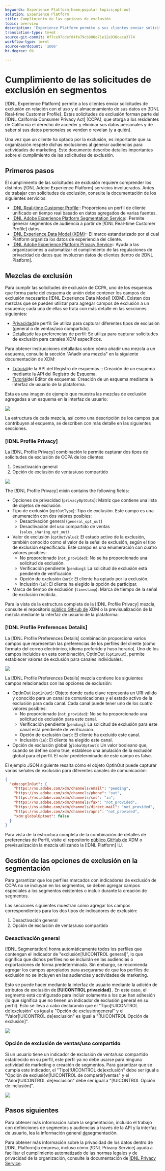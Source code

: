 ```yaml
---
keywords: Experience Platform;home;popular topics;opt-out
solution: Experience Platform
title: Cumplimiento de las opciones de exclusión
topic: overview
description: 'Experience Platform permite a sus clientes enviar solicitudes de exclusión con respecto al uso y el almacenamiento de sus datos dentro del Perfil del cliente en tiempo real]. Estas solicitudes de exclusión forman parte de la Ley de privacidad del consumidor de California (CCPA), que otorga a los residentes de California el derecho de acceder y eliminar sus datos personales y de saber si sus datos personales se venden o revelan (y a quién). '
translation-type: tm+mt
source-git-commit: 8f7ce97cdefd4fe79cb806e71e12e936caca3774
workflow-type: tm+mt
source-wordcount: '1006'
ht-degree: 0%

---
```



# Cumplimiento de las solicitudes de exclusión en segmentos

[!DNL Experience Platform] permite a los clientes enviar solicitudes de exclusión en relación con el uso y el almacenamiento de sus datos en [!DNL Real-time Customer Profile]. Estas solicitudes de exclusión forman parte del [!DNL California Consumer Privacy Act] (CCPA), que otorga a los residentes de California el derecho de acceder y eliminar sus datos personales y de saber si sus datos personales se venden o revelan (y a quién).

Una vez que un cliente ha optado por la exclusión, es importante que su organización respete dichas exclusiones al generar audiencias para actividades de marketing. Este documento describe detalles importantes sobre el cumplimiento de las solicitudes de exclusión.

## Primeros pasos

El cumplimiento de las solicitudes de exclusión requiere comprender los distintos [!DNL Adobe Experience Platform] servicios involucrados. Antes de trabajar con solicitudes de exclusión, consulte la documentación de los siguientes servicios:

- [!DNL Real-time Customer Profile](../profile/home.md):: Proporciona un perfil de cliente unificado en tiempo real basado en datos agregados de varias fuentes.
- [!DNL Adobe Experience Platform Segmentation Service](./home.md):: Permite generar segmentos de audiencia a partir de [!DNL Real-time Customer Profile] datos.
- [!DNL Experience Data Model (XDM)](../xdm/home.md):: El marco estandarizado por el cual Platform organiza los datos de experiencia del cliente.
- [!DNL Adobe Experience Platform Privacy Service](../privacy-service/home.md):: Ayuda a las organizaciones a automatizar el cumplimiento de las regulaciones de privacidad de datos que involucran datos de clientes dentro de [!DNL Platform].

## Mezclas de exclusión

Para cumplir las solicitudes de exclusión de CCPA, uno de los esquemas que forma parte del esquema de unión debe contener los campos de exclusión necesarios [!DNL Experience Data Model] (XDM). Existen dos mezclas que se pueden utilizar para agregar campos de exclusión a un esquema; cada una de ellas se trata con más detalle en las secciones siguientes:

- [Privacidad](#profile-privacy)de perfil: Se utiliza para capturar diferentes tipos de exclusión (general o de ventas/uso compartido).
- [Detalles](#profile-preferences-details)de las preferencias de perfil: Se utiliza para capturar solicitudes de exclusión para canales XDM específicos.

Para obtener instrucciones detalladas sobre cómo añadir una mezcla a un esquema, consulte la sección &quot;Añadir una mezcla&quot; en la siguiente documentación de XDM:
- [Tutorial](../xdm/api/getting-started.md)de la API del Registro de esquemas.:: Creación de un esquema mediante la API del Registro de Esquema.
- [Tutorial](../xdm/tutorials/create-schema-ui.md)del Editor de esquemas: Creación de un esquema mediante la interfaz de usuario de la plataforma.

Esta es una imagen de ejemplo que muestra las mezclas de exclusión agregadas a un esquema en la interfaz de usuario:

![](images/opt-outs/opt-out-mixins-user-interface.png)

La estructura de cada mezcla, así como una descripción de los campos que contribuyen al esquema, se describen con más detalle en las siguientes secciones.

### [!DNL Profile Privacy]

La [!DNL Profile Privacy] combinación le permite capturar dos tipos de solicitudes de exclusión de CCPA de los clientes:

1. Desactivación general
2. Opción de exclusión de ventas/uso compartido

![](images/opt-outs/profile-privacy.png)

The [!DNL Profile Privacy] mixin contains the following fields:

- Opciones de privacidad (`privacyOptOuts`): Matriz que contiene una lista de objetos de exclusión.
- Tipo de exclusión (`optOutType`): Tipo de exclusión. Este campo es una enumeración con dos valores posibles:
   - Desactivación general (`general_opt_out`)
   - Desactivación del uso compartido de ventas (`sales_sharing_opt_out`)
- Valor de exclusión (`optOutValue`): El estado activo de la exclusión, también conocido como el valor de la señal de exclusión, según el tipo de exclusión especificado. Este campo es una enumeración con cuatro valores posibles:
   - No proporcionado (`not_provided`): No se ha proporcionado una solicitud de exclusión.
   - Verificación pendiente (`pending`): La solicitud de exclusión está pendiente de verificación.
   - Opción de exclusión (`out`): El cliente ha optado por la exclusión.
   - Inclusión (`in`): El cliente ha elegido la opción de participar.
- Marca de tiempo de exclusión (`timestamp`): Marca de tiempo de la señal de exclusión recibida.

Para la vista de la estructura completa de la [!DNL Profile Privacy] mezcla, consulte el repositorio [público GitHub de](https://github.com/adobe/xdm/blob/master/schemas/context/profile-privacy.schema.json) XDM o la previsualización de la mezcla mediante la interfaz de usuario de la plataforma.

### [!DNL Profile Preferences Details]

La [!DNL Profile Preferences Details] combinación proporciona varios campos que representan las preferencias de los perfiles del cliente (como formato del correo electrónico, idioma preferido y huso horario). Uno de los campos incluidos en esta combinación, OptInOut (`optInOut`), permite establecer valores de exclusión para canales individuales.

![](images/opt-outs/profile-preferences-details.png)

La [!DNL Profile Preferences Details] mezcla contiene los siguientes campos relacionados con las opciones de exclusión:

- OptInOut (`optInOut`): Objeto donde cada clave representa un URI válido y conocido para un canal de comunicaciones y el estado activo de la exclusión para cada canal. Cada canal puede tener uno de los cuatro valores posibles:
   - No proporcionado (`not_provided`): No se ha proporcionado una solicitud de exclusión para este canal.
   - Verificación pendiente (`pending`): La solicitud de exclusión para este canal está pendiente de verificación.
   - Opción de exclusión (`out`): El cliente ha excluido este canal.
   - Inclusión (`in`): El cliente ha elegido este canal.
- Opción de exclusión global (`globalOptout`): Un valor booleano que, cuando se define como true, establece una anulación de la exclusión global para el perfil. El valor predeterminado de este campo es false.

El ejemplo JSON siguiente resalta cómo el objeto OptInOut puede capturar varias señales de exclusión para diferentes canales de comunicación:

```json
{
  "xdm:optInOut": {
    "https://ns.adobe.com/xdm/channels/email": "pending",
    "https://ns.adobe.com/xdm/channels/phone": "out",
    "https://ns.adobe.com/xdm/channels/sms": "in",
    "https://ns.adobe.com/xdm/channels/fax": "not_provided",
    "https://ns.adobe.com/xdm/channels/direct-mail": "not_provided",
    "https://ns.adobe.com/xdm/channels/apns": "not_provided",
    "xdm:globalOptout": false
  }
}
```

Para vista de la estructura completa de la combinación de detalles de preferencias de Perfil, visite el repositorio [público GitHub de](https://github.com/adobe/xdm/blob/master/schemas/context/profile-preferences-details.schema.json) XDM o previsualización la mezcla utilizando la [!DNL Platform] IU.

## Gestión de las opciones de exclusión en la segmentación

Para garantizar que los perfiles marcados con indicadores de exclusión de CCPA no se incluyan en los segmentos, se deben agregar campos especiales a los segmentos existentes o incluir durante la creación de segmentos.

Las secciones siguientes muestran cómo agregar los campos correspondientes para los dos tipos de indicadores de exclusión:
1. Desactivación general
2. Opción de exclusión de ventas/uso compartido

### Desactivación general

[!DNL Segmentation] honra automáticamente todos los perfiles que contengan el indicador de &quot;exclusión[!UICONTROL general]&quot;, lo que significa que dichos perfiles no se incluirán en las audiencias o exportaciones de forma predeterminada. Sin embargo, se recomienda agregar los campos apropiados para asegurarse de que los perfiles de exclusión no se incluyen en las audiencias y actividades de marketing.

Esto se puede hacer mediante la interfaz de usuario mediante la adición de atributos de exclusión de **[!UICONTROL privacidad]** . En este caso, el segmento está configurado para incluir solamente a los que han adhesión (lo que significa que no tienen un indicador de exclusión general en su perfil). Esto se lleva a cabo declarando que el &quot;Tipo[!UICONTROL de]exclusión&quot; es igual a &quot;Opción de exclusióngeneral&quot; y el &quot;Valor[!UICONTROL de]exclusión&quot; es igual a &quot;[!UICONTROL Opción de exclusión]&quot;.

![](images/opt-outs/segment-general-opt-out.png)

### Opción de exclusión de ventas/uso compartido

Si un usuario tiene un indicador de exclusión de venta/uso compartido establecido en su perfil, este perfil ya no debe usarse para ninguna actividad de marketing o creación de segmentos. Para garantizar que se cumpla este indicador, el &quot;Tipo[!UICONTROL de]exclusión&quot; debe ser igual a &quot;Opción de exclusión[!UICONTROL de compartir]ventas&quot; y el &quot;Valor[!UICONTROL de]exclusión&quot; debe ser igual a &quot;[!UICONTROL Opción de inclusión]&quot;.

![](images/opt-outs/segment-sales-sharing-opt-out.png)

<!-- ### Overriding default exclusions

In some instances, such as building a segment of people who have opted out, it may be necessary to override the default exclusion of opted-out profiles. This override can be done via the API or in the Segment Builder user interface. -->

## Pasos siguientes

Para obtener más información sobre la segmentación, incluido el trabajo con definiciones de segmentos y audiencias a través de la API y la interfaz de usuario, lea la información general [de](./home.md)segmentación.

Para obtener más información sobre la privacidad de los datos dentro de [!DNL Platform]la empresa, incluso cómo [!DNL Privacy Service] ayuda a facilitar el cumplimiento automatizado de las normas legales y de privacidad de la organización, consulte la documentación de [!DNL Privacy Service](../privacy-service/home.md).
